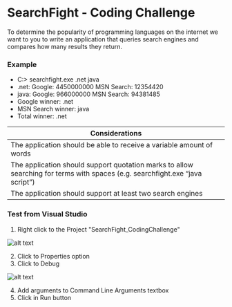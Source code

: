 # SearchFight - Coding Challenge

To determine the popularity of programming languages on the internet we want to you to write an application that queries search engines and compares how many results they return.

### Example
* C:\> searchfight.exe .net java
* .net: Google: 4450000000 MSN Search: 12354420
* java: Google: 966000000 MSN Search: 94381485
* Google winner: .net
* MSN Search winner: java
* Total winner: .net

| Considerations |
| ------ |
| The application should be able to receive a variable amount of words |
| The application should support quotation marks to allow searching for terms with spaces (e.g. searchfight.exe “java script”) |
| The application should support at least two search engines |

### Test from Visual Studio

1. Right click to the Project "SearchFight_CodingChallenge"


![alt text](https://i.ibb.co/ZGTszL1/2020-10-19-07-38-40.png)


2. Click to Properties option
3. Click to Debug


![alt text](https://i.ibb.co/gwr2mwB/2020-10-19-07-32-53.png)


4. Add arguments to Command Line Arguments textbox
5. Click in Run button

